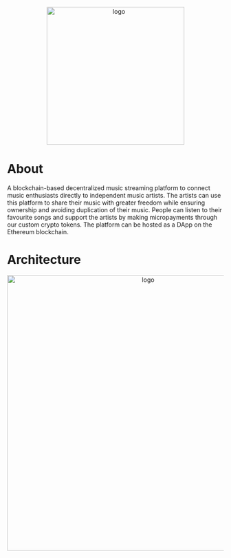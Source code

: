 <p align="center">
  <img width="320" alt="logo" src="https://user-images.githubusercontent.com/42066451/137000289-1b32bf57-c42c-469a-bdc2-cd068cf1ea67.png">
</p>

# About
A blockchain-based decentralized music streaming platform to connect music enthusiasts directly to independent music artists. The artists can use this platform to share their music with greater freedom while ensuring ownership and avoiding duplication of their music. People can listen to their favourite songs and support the artists by making micropayments through our custom crypto tokens. The platform can be hosted as a DApp on the Ethereum blockchain.

# Architecture

<p align="center">
  <img width="640" alt="logo" src="https://user-images.githubusercontent.com/42066451/137001059-84911c3f-aa63-4f91-a7f8-e61d39c44e53.png">
<p>
